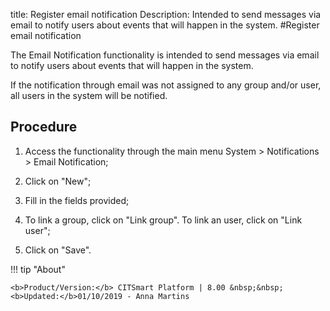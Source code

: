 title: Register email notification
Description: Intended to send messages via email to notify users about events that will happen in the system.
#Register email notification

The Email Notification functionality is intended to send messages via email to
notify users about events that will happen in the system.

If the notification through email was not assigned to any group and/or user, all
users in the system will be notified.

Procedure
-------------

1.  Access the functionality through the main menu System \> Notifications \>
    Email Notification;

2.  Click on "New";

3.  Fill in the fields provided;

4.  To link a group, click on "Link group". To link an user, click on "Link
    user";

5.  Click on "Save".

!!! tip "About"

    <b>Product/Version:</b> CITSmart Platform | 8.00 &nbsp;&nbsp;
    <b>Updated:</b>01/10/2019 - Anna Martins
